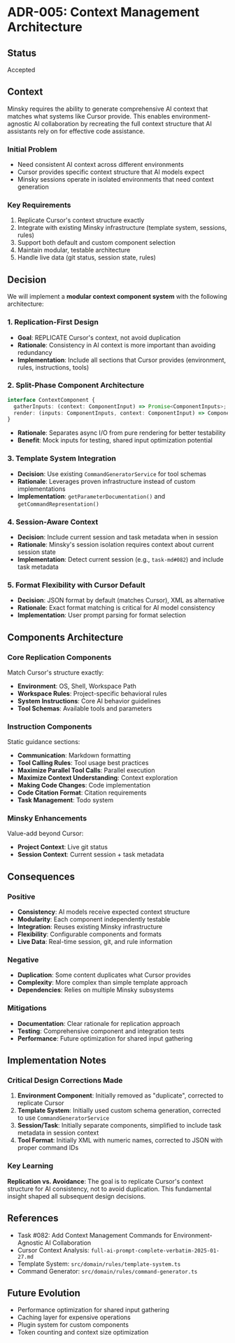 # ADR-005: Context Management Architecture

## Status
Accepted

## Context

Minsky requires the ability to generate comprehensive AI context that matches what systems like Cursor provide. This enables environment-agnostic AI collaboration by recreating the full context structure that AI assistants rely on for effective code assistance.

### Initial Problem
- Need consistent AI context across different environments
- Cursor provides specific context structure that AI models expect
- Minsky sessions operate in isolated environments that need context generation

### Key Requirements
1. Replicate Cursor's context structure exactly
2. Integrate with existing Minsky infrastructure (template system, sessions, rules)
3. Support both default and custom component selection
4. Maintain modular, testable architecture
5. Handle live data (git status, session state, rules)

## Decision

We will implement a **modular context component system** with the following architecture:

### 1. **Replication-First Design**
- **Goal**: REPLICATE Cursor's context, not avoid duplication
- **Rationale**: Consistency in AI context is more important than avoiding redundancy
- **Implementation**: Include all sections that Cursor provides (environment, rules, instructions, tools)

### 2. **Split-Phase Component Architecture**
```typescript
interface ContextComponent {
  gatherInputs: (context: ComponentInput) => Promise<ComponentInputs>; // Async data collection
  render: (inputs: ComponentInputs, context: ComponentInput) => ComponentOutput; // Pure rendering
}
```
- **Rationale**: Separates async I/O from pure rendering for better testability
- **Benefit**: Mock inputs for testing, shared input optimization potential

### 3. **Template System Integration**
- **Decision**: Use existing `CommandGeneratorService` for tool schemas
- **Rationale**: Leverages proven infrastructure instead of custom implementations
- **Implementation**: `getParameterDocumentation()` and `getCommandRepresentation()`

### 4. **Session-Aware Context**
- **Decision**: Include current session and task metadata when in session
- **Rationale**: Minsky's session isolation requires context about current session state
- **Implementation**: Detect current session (e.g., `task-md#082`) and include task metadata

### 5. **Format Flexibility with Cursor Default**
- **Decision**: JSON format by default (matches Cursor), XML as alternative
- **Rationale**: Exact format matching is critical for AI model consistency
- **Implementation**: User prompt parsing for format selection

## Components Architecture

### Core Replication Components
Match Cursor's structure exactly:
- **Environment**: OS, Shell, Workspace Path
- **Workspace Rules**: Project-specific behavioral rules
- **System Instructions**: Core AI behavior guidelines  
- **Tool Schemas**: Available tools and parameters

### Instruction Components
Static guidance sections:
- **Communication**: Markdown formatting
- **Tool Calling Rules**: Tool usage best practices
- **Maximize Parallel Tool Calls**: Parallel execution
- **Maximize Context Understanding**: Context exploration
- **Making Code Changes**: Code implementation
- **Code Citation Format**: Citation requirements
- **Task Management**: Todo system

### Minsky Enhancements
Value-add beyond Cursor:
- **Project Context**: Live git status
- **Session Context**: Current session + task metadata

## Consequences

### Positive
- **Consistency**: AI models receive expected context structure
- **Modularity**: Each component independently testable
- **Integration**: Reuses existing Minsky infrastructure
- **Flexibility**: Configurable components and formats
- **Live Data**: Real-time session, git, and rule information

### Negative
- **Duplication**: Some content duplicates what Cursor provides
- **Complexity**: More complex than simple template approach
- **Dependencies**: Relies on multiple Minsky subsystems

### Mitigations
- **Documentation**: Clear rationale for replication approach
- **Testing**: Comprehensive component and integration tests
- **Performance**: Future optimization for shared input gathering

## Implementation Notes

### Critical Design Corrections Made
1. **Environment Component**: Initially removed as "duplicate", corrected to replicate Cursor
2. **Template System**: Initially used custom schema generation, corrected to use `CommandGeneratorService`
3. **Session/Task**: Initially separate components, simplified to include task metadata in session context
4. **Tool Format**: Initially XML with numeric names, corrected to JSON with proper command IDs

### Key Learning
**Replication vs. Avoidance**: The goal is to replicate Cursor's context structure for AI consistency, not to avoid duplication. This fundamental insight shaped all subsequent design decisions.

## References
- Task #082: Add Context Management Commands for Environment-Agnostic AI Collaboration
- Cursor Context Analysis: `full-ai-prompt-complete-verbatim-2025-01-27.md`
- Template System: `src/domain/rules/template-system.ts`
- Command Generator: `src/domain/rules/command-generator.ts`

## Future Evolution
- Performance optimization for shared input gathering
- Caching layer for expensive operations
- Plugin system for custom components
- Token counting and context size optimization